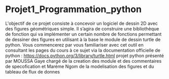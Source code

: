 # Projet1_Programmation_python
L'objectif de ce projet consiste à concevoir un logiciel de dessin 2D avec des figures géométriques simple. Il s’agira de construire une bibliothèque de fonction qui va implémenter un certain nombre de fonctions permettant de dessiner des figures en utilisant à la base le module de dessin turtle de python. Vous commencerez par vous familiariser avec cet outil en consultant les pages du cours à ce sujet via la documentation officielle de python : https://docs.python.org/3/library/turtle.html
projet python présenté par MOUSSA Gaye chargé de la creation des module et des commentaires de specofication et Maréme Ngom de la modelisation des figures et du tableau de flux de donnes
